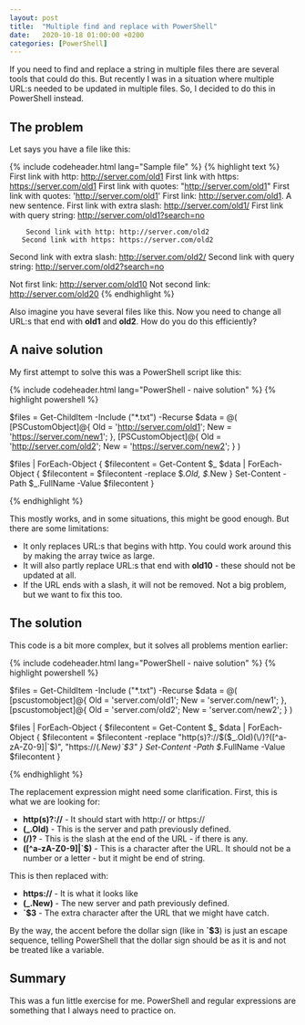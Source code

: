 ```yaml
---
layout: post
title:  "Multiple find and replace with PowerShell"
date:   2020-10-18 01:00:00 +0200
categories: [PowerShell]
---
```


If you need to find and replace a string in multiple files there are several
tools that could do this. But recently I was in a situation where multiple URL:s
needed to be updated in multiple files. So, I decided to do this in PowerShell
instead.

## The problem

Let says you have a file like this:

{% include codeheader.html lang="Sample file" %}
{% highlight text %}
         First link with http: http://server.com/old1
        First link with https: https://server.com/old1
       First link with quotes: "http://server.com/old1"
       First link with quotes: 'http://server.com/old1'
                   First link: http://server.com/old1. A new sentence.
  First link with extra slash: http://server.com/old1/
 First link with query string: http://server.com/old1?search=no

        Second link with http: http://server.com/old2
       Second link with https: https://server.com/old2
 Second link with extra slash: http://server.com/old2/
Second link with query string: http://server.com/old2?search=no

Not first link: http://server.com/old10
Not second link: http://server.com/old20
{% endhighlight %}

Also imagine you have several files like this. Now you need to change all URL:s
that end with **old1** and **old2**. How do you do this efficiently?

## A naive solution

My first attempt to solve this was a PowerShell script like this:

{% include codeheader.html lang="PowerShell - naive solution" %}
{% highlight powershell %}

$files = Get-ChildItem -Include ("*.txt") -Recurse
$data = @(
    [PSCustomObject]@{
        Old = 'http://server.com/old1';
        New = 'https://server.com/new1';
    },
    [PSCustomObject]@{
        Old = 'http://server.com/old2';
        New = 'https://server.com/new2';
    }
)

$files | ForEach-Object {
    $filecontent = Get-Content $_
    $data | ForEach-Object {
        $filecontent = $filecontent -replace $_.Old, $_.New
    }
    Set-Content -Path $_.FullName -Value $filecontent
}

{% endhighlight %}

This mostly works, and in some situations, this might be good enough. But there
are some limitations:

* It only replaces URL:s that begins with http. You could work around this by
  making the array twice as large.
* It will also partly replace URL:s that end with **old10** - these should not
  be updated at all.
* If the URL ends with a slash, it will not be removed. Not a big problem, but
  we want to fix this too.

## The solution

This code is a bit more complex, but it solves all problems mention earlier:

{% include codeheader.html lang="PowerShell - naive solution" %}
{% highlight powershell %}

$files = Get-ChildItem -Include ("*.txt") -Recurse
$data = @(
    [pscustomobject]@{
        Old = 'server.com/old1';
        New = 'server.com/new1';
    },
    [pscustomobject]@{
        Old = 'server.com/old2';
        New = 'server.com/new2';
    }
)

$files | ForEach-Object {
    $filecontent = Get-Content $_
    $data | ForEach-Object {
        $filecontent = $filecontent -replace "http(s)?://$($_.Old)(\/)?([^a-zA-Z0-9]|`$)", "https://$($_.New)`$3"
    }
    Set-Content -Path $_.FullName -Value $filecontent
}

{% endhighlight %}

The replacement expression might need some clarification. First, this is what we
are looking for:

* **http(s)?://** - It should start with http:// or https://
* **$($_.Old)** - This is the server and path previously defined.
* **(\/)?** - This is the slash at the end of the URL - if there is any.
* **([^a-zA-Z0-9]\|`$)** - This is a character after the URL. It should not be a
  number or a letter - but it might be end of string.

This is then replaced with:

* **https://** - It is what it looks like
* **$($_.New)** - The new server and path previously defined.
* **`$3** - The extra character after the URL that we might have catch.

By the way, the accent before the dollar sign (like in **`$3**) is just an
escape sequence, telling PowerShell that the dollar sign should be as it is and
not be treated like a variable.

## Summary

This was a fun little exercise for me. PowerShell and regular expressions are
something that I always need to practice on.
